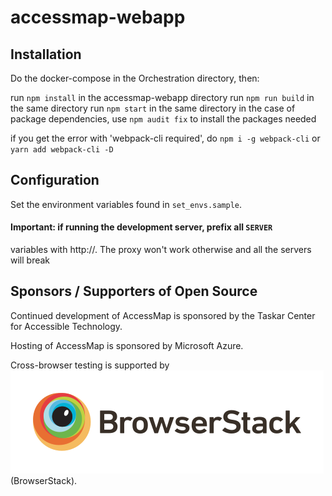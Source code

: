 # accessmap-webapp

## Installation

Do the docker-compose in the Orchestration directory, then:

run `npm install` in the accessmap-webapp directory
run `npm run build` in the same directory
run `npm start` in the same directory
in the case of package dependencies, use `npm audit fix` to install the packages needed

if you get the error with 'webpack-cli required', do
`npm i -g webpack-cli` or `yarn add webpack-cli -D`

## Configuration

Set the environment variables found in `set_envs.sample`.

#### Important: if running the development server, prefix all `SERVER`

variables with http://. The proxy won't work otherwise and all the servers will
break

## Sponsors / Supporters of Open Source

Continued development of AccessMap is sponsored by the Taskar Center for Accessible
Technology.

Hosting of AccessMap is sponsored by Microsoft Azure.

Cross-browser testing is supported by
[![BrowserStack](assets/logos/browserstack.png)](https://www.browserstack.com) (BrowserStack).
